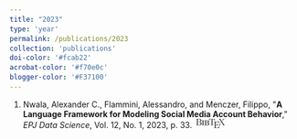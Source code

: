 ```yaml
---
title: "2023"
type: 'year'
permalink: /publications/2023
collection: 'publications'
doi-color: '#fcab22'
acrobat-color: '#f70e0c'
blogger-color: '#F37100'
---
```

1. Nwala, Alexander C., Flammini, Alessandro, and Menczer, Filippo, "**A Language Framework for Modeling Social Media Account Behavior**," *EPJ Data Science*, Vol. 12, No. 1, 2023, p. 33. <a href='https://doi.org/10.1140/epjds/s13688-023-00410-9' target='_blank'><i class='fas fa-fw fa-link'></i></a> <a href='http://dx.doi.org/10.1140/epjds/s13688-023-00410-9' target='_blank'><i class='ai ai-fw ai-doi' style='color: {{ page.doi-color }}'></i></a> &nbsp;<a href='/publications/bibtex#nwala-epj23' target='_blank' class='btn btn--mcwbibtex'><img src='../images/BibTeX_logo-16px-high.png'/></a>
